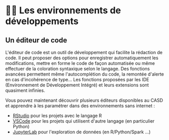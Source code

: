 # 👩🏫 Les environnements de développements

## Un éditeur de code

L'éditeur de code est un outil de développement qui facilite la rédaction de code. Il peut proposer des options pour enregistrer automatiquement les modifications, mettre en forme le code de façon automatisée ou même effectuer de la coloration syntaxique selon le langage. Des fonctions avancées permettent même l'autocomplétion du code, la remontée d'alerte en cas d'incohérence de type… Les fonctions proposées par les IDE (Environnement de Développement Intégré) et leurs extensions sont quasiment infinies.

Vous pouvez maintenant découvrir plusieurs éditeurs disponibles au CASD et apprendre à les paramétrer dans des environnements sans internet  :&#x20;

* [RStudio](rstudio.md) pour les projets avec le langage R
* [VSCode](vscode.md) pour les projets qui utilisent d'autre langage (en particulier Python)
* [JupyterLab](7\_jupyter\_notebook.md) pour l'exploration de données (en R/Python/Spark ...)
